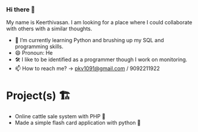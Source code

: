 ### Hi there 👋

My name is Keerthivasan. I am looking for a place where I could collaborate with others with a similar thoughts.

- 🌱 I’m currently learning Python and brushing up my SQL and programming skills.
- 😄 Pronoun: He
- 🛠️ I like to be identified as a programmer though I work on monitoring. 
- 📫 How to reach me? -> pkv1091@gmail.com / 9092211922

# Project(s) 🏗️
* Online cattle sale system with PHP 🐘 
* Made a simple flash card application with python 🐍



<!--
**KeerthivsasanP/KeerthivsasanP** is a ✨ _special_ ✨ repository because its `README.md` (this file) appears on your GitHub profile.

Here are some ideas to get you started:

- 🔭 I’m currently working on .
- 🌱 I’m currently learning Python
- 👯 I’m looking to collaborate on 
- 🤔 I’m looking for help with ...
- 💬 Ask me about ...
- 📫 How to reach me: 
- 😄 Pronoun: 
- ⚡ Fun fact: ...
-->
